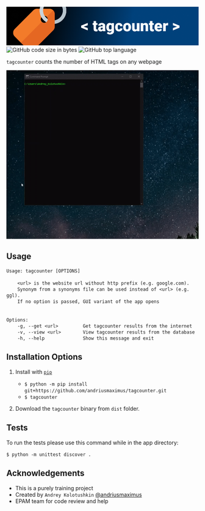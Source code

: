 ![tagcounter logo](img/tagcouter_logo.png)
![GitHub code size in bytes](https://img.shields.io/github/languages/code-size/andriusmaximus/tagcounter?style=flat-square)
![GitHub top language](https://img.shields.io/github/languages/top/andriusmaximus/tagcounter?style=flat-square)

`tagcounter` counts the number of HTML tags on any webpage

![GIF demo](img/tagcounter.gif)

**Usage**
---
```
Usage: tagcounter [OPTIONS]

    <url> is the website url without http prefix (e.g. google.com).
    Synonym from a synonyms file can be used instead of <url> (e.g. ggl).
    If no option is passed, GUI variant of the app opens


Options:
    -g, --get <url>         Get tagcounter results from the internet
    -v, --view <url>        View tagcounter results from the database
    -h, --help              Show this message and exit
```

**Installation Options**
---
1. Install with [`pip`](https://pypi.org/project/stronghold/)
    + `$ python -m pip install git+https://github.com/andriusmaximus/tagcounter.git`
    + `$ tagcounter`

2. Download the `tagcounter` binary from `dist` folder.

**Tests**
---
To run the tests please use this command while in the app directory:
```
$ python -m unittest discover .
```


**Acknowledgements**
---
+ This is a purely training project
+ Created by `Andrey Kolotushkin` [@andriusmaximus](https://github.com/andriusmaximus)
+ EPAM team for code review and help